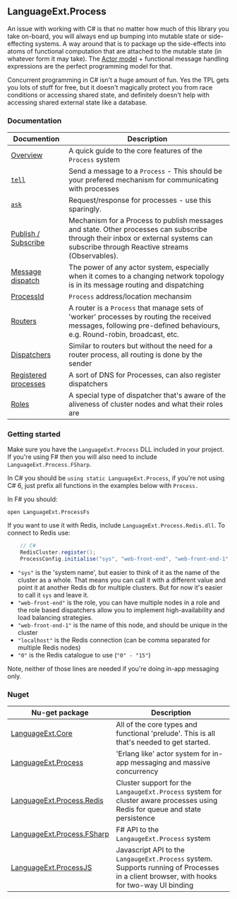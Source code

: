 
## LanguageExt.Process

An issue with working with C# is that no matter how much of this library you take on-board, you will always end up bumping into mutable state or side-effecting systems.  A way around that is to package up the side-effects into atoms of functional computation that are attached to the mutable state (in whatever form it may take).  The [Actor model](https://en.wikipedia.org/wiki/Actor_model) + functional message handling expressions are the perfect programming model for that.  

Concurrent programming in C# isn't a huge amount of fun.  Yes the TPL gets you lots of stuff for free, but it doesn't magically protect you from race conditions or accessing shared state, and definitely doesn't help with accessing shared external state like a database.

### Documentation

Documention | Description
------------|------------
[Overview](https://github.com/louthy/language-ext/wiki/Process-system) | A quick guide to the core features of the `Process` system
[`tell`](https://github.com/louthy/language-ext/wiki/Tell) | Send a message to a `Process` - This should be your prefered mechanism for communicating with processes
[`ask`](https://github.com/louthy/language-ext/wiki/Ask) | Request/response for processes - use this sparingly.
[Publish / Subscribe](https://github.com/louthy/language-ext/wiki/Publish) | Mechanism for a Process to publish messages and state.  Other processes can subscribe through their inbox or external systems can subscribe through Reactive streams (Observables).
[Message dispatch](https://github.com/louthy/language-ext/wiki/Process-system-message-dispatch) | The power of any actor system, especially when it comes to a changing network topology is in its message routing and dispatching
[ProcessId](https://github.com/louthy/language-ext/wiki/ProcessId) |  `Process` address/location mechansim
[Routers](https://github.com/louthy/language-ext/wiki/Routers) | A router is a `Process`  that manage sets of 'worker' processes by routing the received messages, following pre-defined behaviours, e.g. Round-robin, broadcast, etc.
[Dispatchers](https://github.com/louthy/language-ext/wiki/Dispatchers) | Similar to routers but without the need for a router process, all routing is done by the sender
[Registered processes](https://github.com/louthy/language-ext/wiki/Registered-processes) | A sort of DNS for Processes, can also register dispatchers
[Roles](https://github.com/louthy/language-ext/wiki/Roles) | A special type of dispatcher that's aware of the aliveness of cluster nodes and what their roles are

### Getting started

Make sure you have the `LanguageExt.Process` DLL included in your project.  If you're using F# then you will also need to include `LanguageExt.Process.FSharp`.

In C# you should be `using static LanguageExt.Process`, if you're not using C# 6, just prefix all functions in the examples below with `Process.`

In F# you should:
```
open LanguageExt.ProcessFs
```

If you want to use it with Redis, include `LanguageExt.Process.Redis.dll`.  To connect to Redis use:

```C#
    // C#
    RedisCluster.register();
    ProcessConfig.initialise("sys", "web-front-end", "web-front-end-1", "localhost", "0");
```
* `"sys"` is the 'system name', but easier to think of it as the name of the cluster as a whole.  That means you can call it with a different value and point it at another Redis db for multiple clusters.  But for now it's easier to call it `sys` and leave it.
* `"web-front-end"` is the role, you can have multiple nodes in a role and the role based dispatchers allow you to implement high-availability and load balancing strategies.
* `"web-front-end-1"` is the name of this node, and should be unique in the cluster
* `"localhost"` is the Redis connection (can be comma separated for multiple Redis nodes)
* `"0"` is the Redis catalogue to use (`"0" - "15"`)

Note, neither of those lines are needed if you're doing in-app messaging only.

### Nuget

Nu-get package | Description
---------------|-------------
[LanguageExt.Core](https://www.nuget.org/packages/LanguageExt.Core) | All of the core types and functional 'prelude'.  This is all that's needed to get started.
[LanguageExt.Process](https://www.nuget.org/packages/LanguageExt.Process) | 'Erlang like' actor system for in-app messaging and massive concurrency
[LanguageExt.Process.Redis](https://www.nuget.org/packages/LanguageExt.Process.Redis) | Cluster support for the `LangaugeExt.Process` system for cluster aware processes using Redis for queue and state persistence
[LanguageExt.Process.FSharp](https://www.nuget.org/packages/LanguageExt.Process.FSharp) | F# API to the `LangaugeExt.Process` system
[LanguageExt.ProcessJS](https://www.nuget.org/packages/LanguageExt.ProcessJS) | Javascript API to the `LangaugeExt.Process` system.  Supports running of Processes in a client browser, with hooks for two-way UI binding
